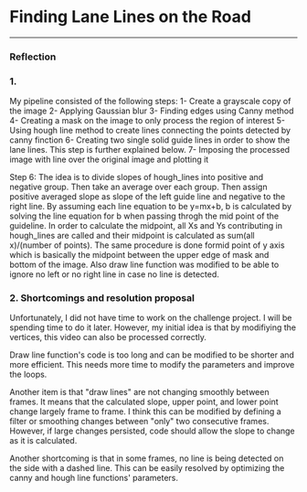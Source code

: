 # **Finding Lane Lines on the Road** 

[//]: # (Image References)

[image1]: ./examples/grayscale.jpg "Grayscale"

---

### Reflection

### 1. 

My pipeline consisted of the following steps:
    1- Create a grayscale copy of the image
    2- Applying Gaussian blur
    3- Finding edges using Canny method
    4- Creating a mask on the image to only process the region of interest
    5- Using hough line method to create lines connecting the points detected by canny finction
    6- Creating two single solid guide lines in order to show the lane lines. This step is further explained below.
    7- Imposing the processed image with line over the original image and plotting it

Step 6:
The idea is to divide slopes of hough_lines into positive and negative group. Then take an average over each group. Then assign positive averaged slope as slope of the left guide line and negative to the right line. By assuming each line equation to be y=mx+b, b is calculated by solving the line equation for b when passing throgh the mid point of the guideline. In order to calculate the midpoint, all Xs and Ys contributing in hough_lines are called and their midpoint is calculated as sum(all x)/(number of points). The same procedure is done formid point of y axis which is basically the midpoint between the upper edge of mask and bottom of the image.
Also draw line function was modified to be able to ignore no left or no right line in case no line is detected.



### 2. Shortcomings and resolution proposal


Unfortunately, I did not have time to work on the challenge project. I will be spending time to do it later. However, my initial idea is that by modifiying the vertices, this video can also be processed correctly.

Draw line function's code is too long and can be modified to be shorter and more efficient. This needs more time to modify the parameters and improve the loops.

Another item is that "draw lines" are not changing smoothly between frames. It means that the calculated slope, upper point, and lower point change largely frame to frame. I think this can be modified by defining a filter or smoothing changes between "only" two consecutive frames. However, if large changes persisted, code should allow the slope to change as it is calculated.

Another shortcoming is that in some frames, no line is being detected on the side with a dashed line. This can be easily resolved by optimizing the canny and hough line functions' parameters.


